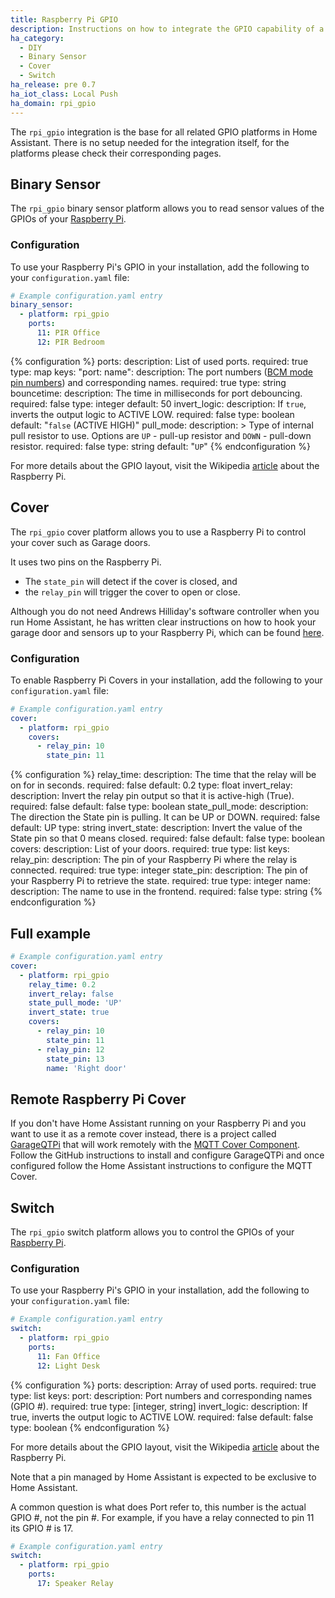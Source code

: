 ```yaml
---
title: Raspberry Pi GPIO
description: Instructions on how to integrate the GPIO capability of a Raspberry Pi into Home Assistant.
ha_category:
  - DIY
  - Binary Sensor
  - Cover
  - Switch
ha_release: pre 0.7
ha_iot_class: Local Push
ha_domain: rpi_gpio
---
```


The `rpi_gpio` integration is the base for all related GPIO platforms in Home Assistant. There is no setup needed for the integration itself, for the platforms please check their corresponding pages.

## Binary Sensor

The `rpi_gpio` binary sensor platform allows you to read sensor values of the GPIOs of your [Raspberry Pi](https://www.raspberrypi.org/).

### Configuration

To use your Raspberry Pi's GPIO in your installation, add the following to your `configuration.yaml` file:

```yaml
# Example configuration.yaml entry
binary_sensor:
  - platform: rpi_gpio
    ports:
      11: PIR Office
      12: PIR Bedroom
```

{% configuration %}
ports:
  description: List of used ports.
  required: true
  type: map
  keys:
    "port: name":
      description: The port numbers ([BCM mode pin numbers](https://pinout.xyz/resources/raspberry-pi-pinout.png)) and corresponding names.
      required: true
      type: string
bouncetime:
  description: The time in milliseconds for port debouncing.
  required: false
  type: integer
  default: 50
invert_logic:
  description: If `true`, inverts the output logic to ACTIVE LOW.
  required: false
  type: boolean
  default: "`false` (ACTIVE HIGH)"
pull_mode:
  description: >
    Type of internal pull resistor to use.
    Options are `UP` - pull-up resistor and `DOWN` - pull-down resistor.
  required: false
  type: string
  default: "`UP`"
{% endconfiguration %}

For more details about the GPIO layout, visit the Wikipedia [article](https://en.wikipedia.org/wiki/Raspberry_Pi#GPIO_connector) about the Raspberry Pi.

## Cover

The `rpi_gpio` cover platform allows you to use a Raspberry Pi to control your cover such as Garage doors.

It uses two pins on the Raspberry Pi.

- The `state_pin` will detect if the cover is closed, and
- the `relay_pin` will trigger the cover to open or close.

Although you do not need Andrews Hilliday's software controller when you run Home Assistant, he has written clear instructions on how to hook your garage door and sensors up to your Raspberry Pi, which can be found [here](https://github.com/andrewshilliday/garage-door-controller#hardware-setup).

### Configuration

To enable Raspberry Pi Covers in your installation, add the following to your `configuration.yaml` file:

```yaml
# Example configuration.yaml entry
cover:
  - platform: rpi_gpio
    covers:
      - relay_pin: 10
        state_pin: 11
```

{% configuration %}
relay_time:
  description: The time that the relay will be on for in seconds.
  required: false
  default: 0.2
  type: float
invert_relay:
  description: Invert the relay pin output so that it is active-high (True).
  required: false
  default: false
  type: boolean
state_pull_mode:
  description: The direction the State pin is pulling. It can be UP or DOWN.
  required: false
  default: UP
  type: string
invert_state:
  description: Invert the value of the State pin so that 0 means closed.
  required: false
  default: false
  type: boolean
covers:
  description: List of your doors.
  required: true
  type: list
  keys:
    relay_pin:
      description: The pin of your Raspberry Pi where the relay is connected.
      required: true
      type: integer
    state_pin:
      description: The pin of your Raspberry Pi to retrieve the state.
      required: true
      type: integer
    name:
      description: The name to use in the frontend.
      required: false
      type: string
{% endconfiguration %}

## Full example

```yaml
# Example configuration.yaml entry
cover:
  - platform: rpi_gpio
    relay_time: 0.2
    invert_relay: false
    state_pull_mode: 'UP'
    invert_state: true
    covers:
      - relay_pin: 10
        state_pin: 11
      - relay_pin: 12
        state_pin: 13
        name: 'Right door'
```

## Remote Raspberry Pi Cover

If you don't have Home Assistant running on your Raspberry Pi and you want to use it as a remote cover instead, there is a project called [GarageQTPi](https://github.com/Jerrkawz/GarageQTPi) that will work remotely with the [MQTT Cover Component](/integrations/cover.mqtt/). Follow the GitHub instructions to install and configure GarageQTPi and once configured follow the Home Assistant instructions to configure the MQTT Cover.

## Switch

The `rpi_gpio` switch platform allows you to control the GPIOs of your [Raspberry Pi](https://www.raspberrypi.org/).

### Configuration

To use your Raspberry Pi's GPIO in your installation, add the following to your `configuration.yaml` file:

```yaml
# Example configuration.yaml entry
switch:
  - platform: rpi_gpio
    ports:
      11: Fan Office
      12: Light Desk
```

{% configuration %}
ports:
  description: Array of used ports.
  required: true
  type: list
  keys:
    port:
      description:  Port numbers and corresponding names (GPIO #).
      required: true
      type: [integer, string]
invert_logic:
  description: If true, inverts the output logic to ACTIVE LOW.
  required: false
  default: false
  type: boolean
{% endconfiguration %}

For more details about the GPIO layout, visit the Wikipedia [article](https://en.wikipedia.org/wiki/Raspberry_Pi#General_purpose_input-output_(GPIO)_connector) about the Raspberry Pi.

<div class='note warning'>
Note that a pin managed by Home Assistant is expected to be exclusive to Home Assistant.
</div>

A common question is what does Port refer to, this number is the actual GPIO #, not the pin #.
For example, if you have a relay connected to pin 11 its GPIO # is 17.

```yaml
# Example configuration.yaml entry
switch:
  - platform: rpi_gpio
    ports:
      17: Speaker Relay
```

